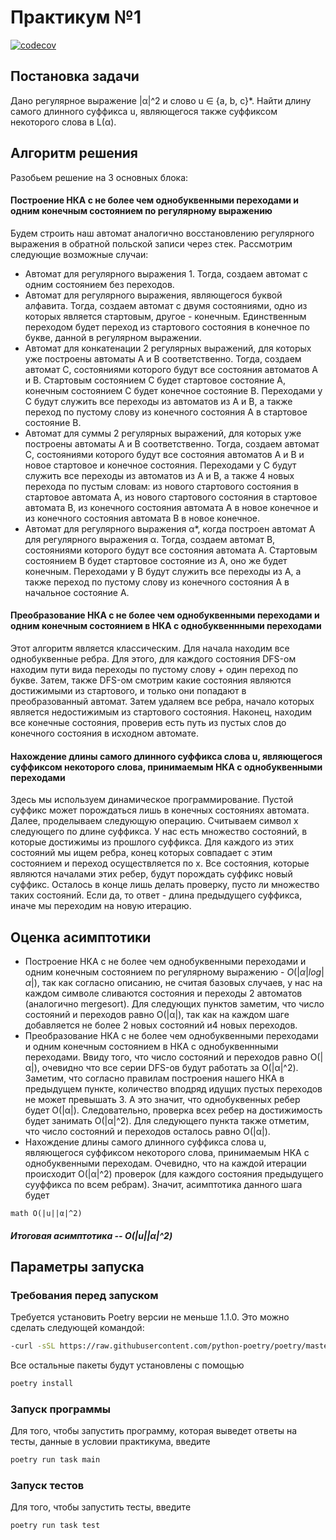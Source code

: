 # Практикум №1
[![codecov](https://codecov.io/gh/Piachonkin-Alex/FormalLangPrac1/branch/main/graph/badge.svg?token=6L5DPCEEHB)](https://codecov.io/gh/Piachonkin-Alex/FormalLangPrac1)

## Постановка задачи
Дано регулярное выражение |α|^2 и слово u ∈ {a, b, c}*. Найти длину самого длинного суффикса u, являющегося также суффиксом некоторого слова в L(α).

## Алгоритм решения
Разобьем решение на 3 основных блока:
#### Построение НКА с не более чем однобуквенными переходами и одним конечным состоянием по регулярному выражению
Будем строить наш автомат аналогично восстановлению регулярного выражения в обратной польской записи через стек. Рассмотрим следующие возможные случаи:
- Автомат для регулярного выражения 1. Тогда, создаем автомат с одним состоянием без переходов.
- Автомат для регулярного выражения, являющегося буквой алфавита. Тогда, создаем автомат с двумя состояниями, одно из которых является стартовым, другое - конечным. Единственным переходом будет переход из стартового состояния в конечное по букве, данной в регулярном выражении.
- Автомат для конкатенации 2 регулярных выражений, для которых уже построены автоматы A и B соответственно. Тогда, создаем автомат С, состояниями которого будут все состояния автоматов A и B. Стартовым состоянием C будет стартовое состояние A, конечным состоянием C будет конечное состояние B. Переходами у С будут служить все переходы из автоматов из A и B, а также переход по пустому слову из конечного состояния A в стартовое состояние B.
- Автомат для суммы 2 регулярных выражений, для которых уже построены автоматы A и B соответственно. Тогда, создаем автомат С, состояниями которого будут все состояния автоматов A и B и новое стартовое и конечное состояния. Переходами у С будут служить все переходы из автоматов из A и B, а также 4 новых перехода по пустым словам: из нового стартового состояния в стартовое автомата A, из нового стартового состояния в стартовое автомата B, из конечного состояния автомата A в новое конечное и из конечного состояния автомата B в новое конечное.
- Автомат для регулярного выражения α*, когда построен автомат A для регулярного выражения α. Тогда, создаем автомат B, состояниями которого будут все состояния автомата A. Стартовым состоянием B будет стартовое состояние из A, оно же будет конечным. Переходами у B будут служить все переходы из A, а также переход по пустому слову из конечного состояния A в начальное состояние A.
#### Преобразование НКА с не более чем однобуквенными переходами и одним конечным состоянием в НКА с однобуквеннными переходами
Этот алгоритм является классическим. Для начала находим все однобуквенные ребра. Для этого, для каждого состояния DFS-ом находим пути вида переходы по пустому слову + один переход по букве. Затем, также DFS-ом смотрим какие состояния являются достижимыми из стартового, и только они попадают в преобразованный автомат. Затем удаляем все ребра, начало которых является недостижимым из стартового состояния. Наконец, находим все конечные состояния, проверив есть путь из пустых слов до конечного состояния в исходном автомате.
#### Нахождение длины самого длинного суффикса слова u, являющегося суффиксом некоторого слова, принимаемым НКА с однобуквенными переходами
Здесь мы используем динамическое программирование. Пустой суффикс может порождаться лишь в конечных состояниях автомата. Далее, проделываем следующую операцию. Считываем символ x следующего по длине суффикса. У нас есть множество состояний, в которые достижимы из прошлого суффикса. Для каждого из этих состояний мы ищем ребра, конец которых совпадает с этим состоянием и переход осуществляется по x. Все состояния, которые являются началами этих ребер, будут порождать суффикс новый суффикс. Осталось в конце лишь делать проверку, пусто ли множество таких состояний. Если да, то ответ - длина предыдущего суффикса, иначе мы переходим на новую итерацию.
## Оценка асимптотики
- Построение НКА с не более чем однобуквенными переходами и одним конечным состоянием по регулярному выражению - $O(|α|log|α|)$, так как согласно описанию, не считая базовых случаев, у нас на каждом символе сливаются состояния и переходы 2 автоматов (аналогично mergesort). Для следующих пунктов заметим, что число состояний и переходов равно O(|α|), так как на каждом шаге добавляется не более 2 новых состояний и4 новых переходов.
- Преобразование НКА с не более чем однобуквенными переходами и одним конечным состоянием в НКА с однобуквеннными переходами. Ввиду того, что число состояний и переходов равно O(|α|), очевидно что все серии DFS-ов будут работать за O(|α|^2). Заметим, что согласно правилам построения нашего НКА в предыдущем пункте, количество вподряд идущих пустых переходов не может превышать 3. А это значит, что однобуквенных ребер будет O(|α|). Следовательно, проверка всех ребер на достижимость будет занимать  O(|α|^2). Для следующего пункта также отметим, что число состояний и переходов осталось равно O(|α|).
- Нахождение длины самого длинного суффикса слова u, являющегося суффиксом некоторого слова, принимаемым НКА с однобуквенными переходам. Очевидно, что на каждой итерации происходит O(|α|^2) проверок (для каждого состояния предыдущего сууффикса по всем ребрам). Значит, асимптотика данного шага будет 
```
math O(|u||α|^2)
```
##### Итоговая асимптотика -- O(|u||α|^2)
## Параметры запуска

### Требования перед запуском
Требуется установить Poetry версии не меньше 1.1.0. Это можно сделать следующей командой:
```bash
-curl -sSL https://raw.githubusercontent.com/python-poetry/poetry/master/get-poetry.py | python -
```
Все остальные пакеты будут установлены с помощью
```bash
poetry install
```
### Запуск программы
Для того, чтобы запустить программу, которая выведет ответы на тесты, данные в условии практикума, введите
```bash
poetry run task main
```
### Запуск тестов
Для того, чтобы запустить тесты, введите
```bash
poetry run task test
```
